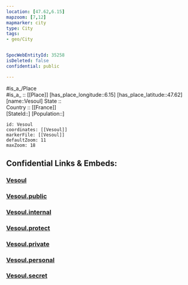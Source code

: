 ```yaml
---
location: [47.62,6.15] 
mapzoom: [7,12] 
mapmarker: city 
type: City
tags:
- geo/City


SpocWebEntityId: 35258
isDeleted: false
confidential: public

---
```

#is_a_/Place  
#is_a_ :: [[Place]] 
[has_place_longitude::6.15] 
[has_place_latitude::47.62] 
[name::Vesoul] 
State ::  
Country :: [[France]]  
[StateId::] 
[Population::] 



```leaflet
id: Vesoul
coordinates: [[Vesoul]] 
markerFile: [[Vesoul]] 
defaultZoom: 11 
maxZoom: 18
```


## Confidential Links & Embeds: 

### [Vesoul](/_Standards/Earth/Continent/Europe/Europe~West/France/regions~France/Bourgogne-Franche-Comté/departments~Bourgogne-Franche-Comté/Haute-Saône/communes~Haute-Saône/Vesoul/cities~Vesoul/Vesoul.md) 

### [Vesoul.public](/_public/Earth/Continent/Europe/Europe~West/France/regions~France/Bourgogne-Franche-Comté/departments~Bourgogne-Franche-Comté/Haute-Saône/communes~Haute-Saône/Vesoul/cities~Vesoul/Vesoul.public.md) 

### [Vesoul.internal](/_internal/Earth/Continent/Europe/Europe~West/France/regions~France/Bourgogne-Franche-Comté/departments~Bourgogne-Franche-Comté/Haute-Saône/communes~Haute-Saône/Vesoul/cities~Vesoul/Vesoul.internal.md) 

### [Vesoul.protect](/_protect/Earth/Continent/Europe/Europe~West/France/regions~France/Bourgogne-Franche-Comté/departments~Bourgogne-Franche-Comté/Haute-Saône/communes~Haute-Saône/Vesoul/cities~Vesoul/Vesoul.protect.md) 

### [Vesoul.private](/_private/Earth/Continent/Europe/Europe~West/France/regions~France/Bourgogne-Franche-Comté/departments~Bourgogne-Franche-Comté/Haute-Saône/communes~Haute-Saône/Vesoul/cities~Vesoul/Vesoul.private.md) 

### [Vesoul.personal](/_personal/Earth/Continent/Europe/Europe~West/France/regions~France/Bourgogne-Franche-Comté/departments~Bourgogne-Franche-Comté/Haute-Saône/communes~Haute-Saône/Vesoul/cities~Vesoul/Vesoul.personal.md) 

### [Vesoul.secret](/_secret/Earth/Continent/Europe/Europe~West/France/regions~France/Bourgogne-Franche-Comté/departments~Bourgogne-Franche-Comté/Haute-Saône/communes~Haute-Saône/Vesoul/cities~Vesoul/Vesoul.secret.md)

